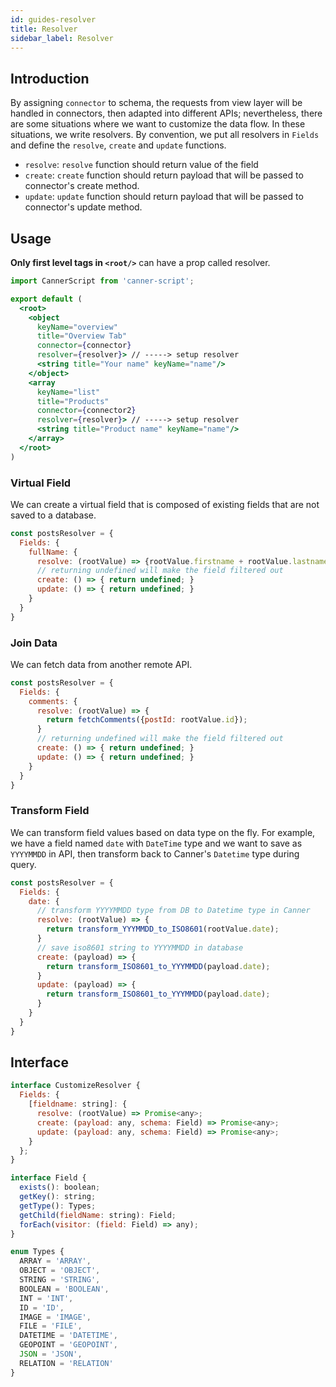 ```yaml
---
id: guides-resolver
title: Resolver
sidebar_label: Resolver
---
```


## Introduction

By assigning `connector` to schema, the requests from view layer will be handled in connectors, then adapted into different APIs; nevertheless, there are some situations where we want to customize the data flow. In these situations, we write resolvers. By convention, we put all resolvers in `Fields` and define the `resolve`, `create` and `update` functions.
* `resolve`: `resolve` function should return value of the field
* `create`: `create` function should return payload that will be passed to connector's create method.
* `update`: `update` function should return payload that will be passed to connector's update method.

## Usage

**Only first level tags in `<root/>`** can have a prop called resolver.

```jsx
import CannerScript from 'canner-script';

export default (
  <root>
    <object
      keyName="overview"
      title="Overview Tab"
      connector={connector}
      resolver={resolver}> // -----> setup resolver
      <string title="Your name" keyName="name"/>
    </object>
    <array
      keyName="list"
      title="Products"
      connector={connector2}
      resolver={resolver}> // -----> setup resolver
      <string title="Product name" keyName="name"/>
    </array>
  </root>
)
```

### Virtual Field
We can create a virtual field that is composed of existing fields that are not saved to a database.

``` js
const postsResolver = {
  Fields: {
    fullName: {
      resolve: (rootValue) => {rootValue.firstname + rootValue.lastname};
      // returning undefined will make the field filtered out
      create: () => { return undefined; }
      update: () => { return undefined; }
    }
  }
}
```

### Join Data
We can fetch data from another remote API.

``` js
const postsResolver = {
  Fields: {
    comments: {
      resolve: (rootValue) => {
        return fetchComments({postId: rootValue.id});
      }
      // returning undefined will make the field filtered out
      create: () => { return undefined; }
      update: () => { return undefined; }
    }
  }
}
```

### Transform Field
We can transform field values based on data type on the fly. For example, we have a field named `date` with `DateTime` type and we want to save as `YYYYMMDD` in API, then transform back to Canner's `Datetime` type during query.

``` js
const postsResolver = {
  Fields: {
    date: {
      // transform YYYYMMDD type from DB to Datetime type in Canner
      resolve: (rootValue) => {
        return transform_YYYMMDD_to_ISO8601(rootValue.date);
      }
      // save iso8601 string to YYYYMMDD in database
      create: (payload) => {
        return transform_ISO8601_to_YYYMMDD(payload.date);
      }
      update: (payload) => {
        return transform_ISO8601_to_YYYMMDD(payload.date);
      }
    }
  }
}
```

## Interface

```js
interface CustomizeResolver {
  Fields: {
    [fieldname: string]: {
      resolve: (rootValue) => Promise<any>;
      create: (payload: any, schema: Field) => Promise<any>;
      update: (payload: any, schema: Field) => Promise<any>;
    }
  };
}

interface Field {
  exists(): boolean;
  getKey(): string;
  getType(): Types;
  getChild(fieldName: string): Field;
  forEach(visitor: (field: Field) => any);
}

enum Types {
  ARRAY = 'ARRAY',
  OBJECT = 'OBJECT',
  STRING = 'STRING',
  BOOLEAN = 'BOOLEAN',
  INT = 'INT',
  ID = 'ID',
  IMAGE = 'IMAGE',
  FILE = 'FILE',
  DATETIME = 'DATETIME',
  GEOPOINT = 'GEOPOINT',
  JSON = 'JSON',
  RELATION = 'RELATION'
}
```
